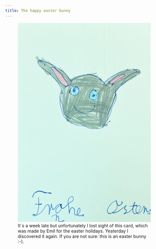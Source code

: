 ```yaml
---
title: The happy easter bunny
---
```

<figure>
<img src="/img/emil-drawing/IMG_5460.jpg" alt="A green holiday card with a drawing of the head of a bunny with long ears and a smiling face. At the bottom of the card is hand written 'Frohe Osrtern', which means happy easter holidays."/>
<figcaption>It´s a week late but unfortunately I lost sight of this card, which was made by Emil for the easter holidays. Yesterday I discovered it again. If you are not sure: this is an easter bunny :-).</figcaption>
</figure>